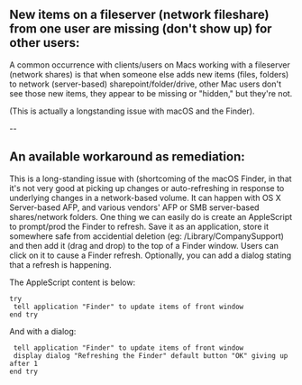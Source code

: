 ## New items on a fileserver (network fileshare) from one user are missing (don't show up) for other users:

A common occurrence with clients/users on Macs working with a fileserver (network shares)
is that when someone else adds new items (files, folders) to network (server-based) sharepoint/folder/drive, 
other Mac users don't see those new items, they appear to be missing or "hidden," but they're not.

(This is actually a longstanding issue with macOS and the Finder).

--

## An available workaround as remediation:

This is a long-standing issue with (shortcoming of the macOS Finder, in that it's not very good at picking up changes or auto-refreshing in response to underlying changes in a network-based volume. It can happen with OS X Server-based AFP, and various vendors' AFP or SMB server-based shares/network folders.
One thing we can easily do is create an AppleScript to prompt/prod the Finder to refresh. 
Save it as an application, store it somewhere safe from accidential deletion (eg: /Library/CompanySupport) and then add it (drag and drop) to the top of a Finder window. Users can click on it to cause a Finder refresh.
Optionally, you can add a dialog stating that a refresh is happening.

The AppleScript content is below:

```applescript
try
 tell application "Finder" to update items of front window
end try
```

And with a dialog:

```applescripttry
 tell application "Finder" to update items of front window
 display dialog "Refreshing the Finder" default button "OK" giving up after 1
end try
```
